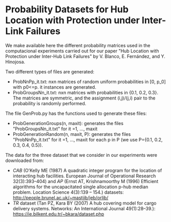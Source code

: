 # Probability Datasets for Hub Location with Protection under Inter-Link Failures

We make available here the different probability matrices used in the computacional experiments carried out for our paper "Hub Location with Protection under Inter-Hub Link Failures" by V. Blanco, E. Fernández, and Y. Hinojosa.

Two different types of files are generated:
- ProbNnPp_it.txt: nxn matrices of random uniform probabilities in [0, p_0] with p0<=p. it instances are generated.
- ProbGroupsNn_it.txt: nxn matrices with probabilities in {0.1, 0.2, 0.3}. The matrices are symmetric, and the assignment (i,j)/(j,i) pair to the probability is randomly performed.

The file GenProb.py has the functions used to generate these files:

- ProbGenerationGroups(n, maxit): generates the files "ProbGroupsNn_it.txt" for it =1, ..., maxit
- ProbGenerationRandom(n, maxit, P): generates the files "ProbNnPp_it.txt" for it =1, ..., maxit for each p in P (we use P={0.1, 0.2, 0.3, 0.4, 0.5}).

The data for the three dataset that we consider in our experiments were downloaded from:

- _CAB_ (O’Kelly ME (1987) A quadratic integer program for the location of interacting hub facilities. European Journal of Operational Research 32(3):393–404) and _AP_ (Ernst AT, Krishnamoorthy M (1996) Efficient algorithms for the uncapacitated single allocation p-hub median problem. Location Science 4(3):139 – 154.) datasets: http://people.brunel.ac.uk/~mastjjb/jeb/orlib/
- _TR_ dataset (Tan PZ, Kara BY (2007) A hub covering model for cargo delivery systems. Networks: An International Journal 49(1):28–39.):  https://ie.bilkent.edu.tr/~bkara/dataset.php
